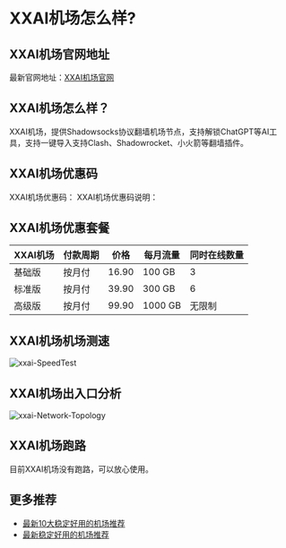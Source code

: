 # XXAI机场怎么样?

## XXAI机场官网地址
最新官网地址：[XXAI机场官网](https://dljc.affxc.com/xxai/)

## XXAI机场怎么样？
XXAI机场，提供Shadowsocks协议翻墙机场节点，支持解锁ChatGPT等AI工具，支持一键导入支持Clash、Shadowrocket、小火箭等翻墙插件。

## XXAI机场优惠码
XXAI机场优惠码：
XXAI机场优惠码说明：

## XXAI机场优惠套餐

| XXAI机场 | 付款周期 | 价格    | 每月流量    | 同时在线数量 |
|--------|------|-------|---------|--------|
| 基础版    | 按月付  | 16.90 | 100 GB  | 3      |
| 标准版    | 按月付  | 39.90 | 300 GB  | 6      |
| 高级版    | 按月付  | 99.90 | 1000 GB | 无限制    |

## XXAI机场机场测速

![xxai-SpeedTest](https://github.com/user-attachments/assets/484cebc8-0588-456b-b239-2cee5dd868ab)


## XXAI机场出入口分析

![xxai-Network-Topology](https://github.com/user-attachments/assets/4e636f3e-ee0f-43a5-863c-a3bd3d40bd37)


## XXAI机场跑路
目前XXAI机场没有跑路，可以放心使用。

## 更多推荐
 - [最新10大稳定好用的机场推荐](https://github.com/dailijichang/jichangtuijian)
 - [最新稳定好用的机场推荐](https://www.dailijichang.com/?utm_source=github&utm_medium=dailijichang-details)
